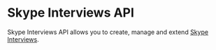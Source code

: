 # Skype Interviews API

Skype Interviews API allows you to create, manage and extend [Skype Interviews](https://skype.com/interviews). 